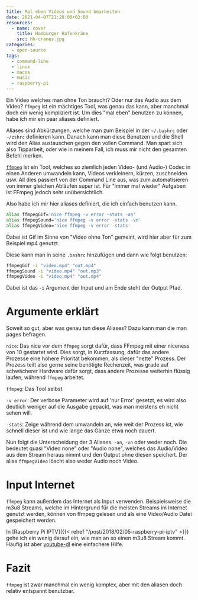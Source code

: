 ```yaml
---
title: Mal eben Videos und Sound bearbeiten
date: 2021-04-07T21:28:00+02:00
resources:
  - name: cover
    title: Hamburger Hafenkräne
    src: hh-cranes.jpg
categories:
  - open-source
tags:
  - command-line
  - linux
  - macos
  - music
  - raspberry-pi
---
```

Ein Video welches man ohne Ton braucht?
Oder nur das Audio aus dem Video?
`ffmpeg` ist ein mächtiges Tool, was genau das kann, aber manchmal doch ein wenig kompliziert ist.
Um dies "mal eben" benutzen zu können, habe ich mir ein paar aliases definiert.
<!--more-->

Aliases sind Abkürzungen, welche man zum Beispiel in der `~/.bashrc` oder `~/zshrc` definieren kann.
Danach kann man diese Benutzen und die Shell wird den Alias austauschen gegen den vollen Command.
Man spart sich also Tipparbeit, oder wie in meinem Fall, ich muss mir nicht den gesamten Befehl merken.

[`ffmpeg`](https://ffmpeg.org/) ist ein Tool, welches so ziemlich jeden Video- (und Audio-) Codec in einen Anderen umwandeln kann, Videos verkleinern, kürzen, zuschneiden usw.
All dies passiert von der Command Line aus, was zum automatisieren von immer gleichen Abläufen super ist.
Für "immer mal wieder" Aufgaben ist FFmpeg jedoch sehr unübersichtlich.

Also habe ich mir hier aliases definiert, die ich einfach benutzen kann.

```bash
alias ffmpegGif='nice ffmpeg -v error -stats -an'
alias ffmpegSound='nice ffmpeg -v error -stats -vn'
alias ffmpegVideo='nice ffmpeg -v error -stats'
```

Dabei ist Gif im Sinne von "Video ohne Ton" gemeint, wird hier aber für zum Beispiel mp4 genutzt.

Diese kann man in seine `.bashrc` hinzufügen und dann wie folgt benutzen:
```bash
ffmpegGif -i "video.mp4" "out.mp4"
ffmpegSound -i "video.mp4" "out.mp3"
ffmpegVideo -i "video.mp4" "out.mp4"
```

Dabei ist das `-i` Argument der Input und am Ende steht der Output Pfad.

# Argumente erklärt

Soweit so gut, aber was genau tun diese Aliases?
Dazu kann man die man pages befragen.

`nice`: Das nice vor dem `ffmpeg` sorgt dafür, dass FFmpeg mit einer niceness von 10 gestartet wird.
Dies sorgt, in Kurzfassung, dafür das andere Prozesse eine höhere Priorität bekommen, als dieser "nette" Prozess.
Der Prozess teilt also gerne seine benötigte Rechenzeit, was grade auf schwächerer Hardware dafür sorgt, dass andere Prozesse weiterhin flüssig laufen, während `ffmpeg` arbeitet.

`ffmpeg`: Das Tool selbst

`-v error`: Der verbose Parameter wird auf 'nur Error' gesetzt, es wird also deutlich weniger auf die Ausgabe gepackt, was man meistens eh nicht sehen will.

`-stats`: Zeige während dem umwandeln an, wie weit der Prozess ist, wie schnell dieser ist und wie lange das Ganze etwa noch dauert.

Nun folgt die Unterscheidung der 3 Aliases.
`-an`, `-vn` oder weder noch.
Die bedeutet quasi "Video none" oder "Audio none", welches das Audio/Video aus dem Stream heraus nimmt und den Output ohne diesen speichert.
Der alias `ffmpegVideo` löscht also weder Audio noch Video.

# Input Internet

`ffmpeg` kann außerdem das Internet als Input verwenden.
Beispielsweise die m3u8 Streams, welche im Hintergrund für die meisten Streams im Internet genutzt werden, können von ffmpeg gelesen und als eine Video/Audio Datei gespeichert werden.

In [Raspberry Pi IPTV]({{< relref "/post/2018/02/05-raspberry-pi-iptv" >}}) gehe ich ein wenig darauf ein, wie man an so einen m3u8 Stream kommt.
Häufig ist aber [youtube-dl](https://ytdl-org.github.io/youtube-dl/) eine einfachere Hilfe.

# Fazit

`ffmpeg` ist zwar manchmal ein wenig komplex, aber mit den aliasen doch relativ entspannt benutzbar.
